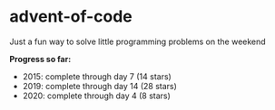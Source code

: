 # advent-of-code

Just a fun way to solve little programming problems on the weekend

**Progress so far:** 
* 2015: complete through day 7 (14 stars)
* 2019: complete through day 14 (28 stars)
* 2020: complete through day 4 (8 stars)
